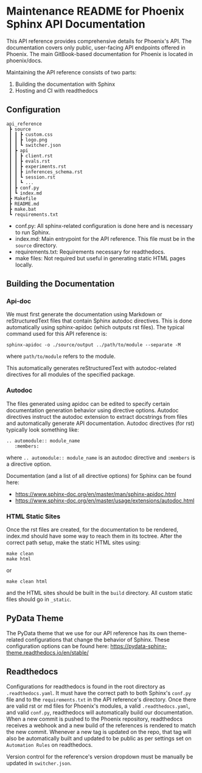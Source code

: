 # Maintenance README for Phoenix Sphinx API Documentation

This API reference provides comprehensive details for Phoenix's API. The documentation covers only public, user-facing API endpoints offered in Phoenix. The main GitBook-based documentation for Phoenix is located in phoenix/docs.

Maintaining the API reference consists of two parts:

1. Building the documentation with Sphinx
2. Hosting and CI with readthedocs

## Configuration
```
api_reference
 ┣ source
 ┃ ┃ ┣ custom.css
 ┃ ┃ ┣ logo.png
 ┃ ┃ ┗ switcher.json
 ┃ ┣ api
 ┃ ┃ ┣ client.rst
 ┃ ┃ ┣ evals.rst
 ┃ ┃ ┣ experiments.rst
 ┃ ┃ ┣ inferences_schema.rst
 ┃ ┃ ┗ session.rst
 ┃ ┃ ┗ ...
 ┃ ┣ conf.py
 ┃ ┗ index.md
 ┣ Makefile
 ┣ README.md
 ┣ make.bat
 ┗ requirements.txt
```

- conf.py: All sphinx-related configuration is done here and is necessary to run Sphinx.
- index.md: Main entrypoint for the API reference. This file must be in the `source` directory.
- requirements.txt: Requirements necessary for readthedocs.
- make files: Not required but useful in generating static HTML pages locally.

## Building the Documentation

### Api-doc
We must first generate the documentation using Markdown or reStructuredText files that contain Sphinx autodoc directives. This is done automatically using sphinx-apidoc (which outputs rst files). The typical command used for this API reference is:

```
sphinx-apidoc -o ./source/output ../path/to/module --separate -M
```

where `path/to/module` refers to the module.

This automatically generates reStructuredText with autodoc-related directives for all modules of the specified package.

### Autodoc
The files generated using apidoc can be edited to specify certain documentation generation behavior using directive options. Autodoc directives instruct the autodoc extension to extract docstrings from files and automatically generate API documentation. Autodoc directives (for rst) typically look something like:
```
.. automodule:: module_name
   :members:
```
where `.. automodule:: module_name` is an autodoc directive and `:members` is a directive option.

Documentation (and a list of all directive options) for Sphinx can be found here:
- https://www.sphinx-doc.org/en/master/man/sphinx-apidoc.html
- https://www.sphinx-doc.org/en/master/usage/extensions/autodoc.html

### HTML Static Sites
Once the rst files are created, for the documentation to be rendered, index.md should have some way to reach them in its toctree. After the correct path setup, make the static HTML sites using:
```
make clean
make html
```

or

```
make clean html
```
and the HTML sites should be built in the `build` directory. All custom static files should go in `_static`.

## PyData Theme
The PyData theme that we use for our API reference has its own theme-related configurations that change the behavior of Sphinx. These configuration options can be found here: https://pydata-sphinx-theme.readthedocs.io/en/stable/

## Readthedocs
Configurations for readthedocs is found in the root directory as `.readthedocs.yaml`. It must have the correct path to both Sphinx's `conf.py` file and to the `requirements.txt` in the API reference's directory. Once there are valid rst or md files for Phoenix's modules, a valid `.readthedocs.yaml`, and valid `conf.py`, readthedocs will automatically build our documentation. When a new commit is pushed to the Phoenix repository, readthedocs receives a webhook and a new build of the references is rendered to match the new commit. Whenever a new tag is updated on the repo, that tag will also be automatically built and updated to be public as per settings set on `Automation Rules` on readthedocs.

Version control for the reference's version dropdown must be manually be updated in `switcher.json`.
